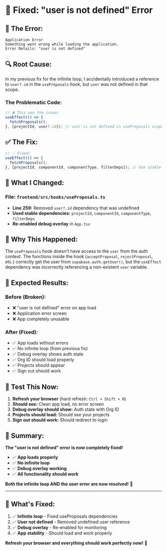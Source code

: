 # 🔧 Fixed: "user is not defined" Error

## 🚨 **The Error:**
```
Application Error
Something went wrong while loading the application.
Error Details: "user is not defined"
```

## 🔍 **Root Cause:**
In my previous fix for the infinite loop, I accidentally introduced a reference to `user?.id` in the `useProposals` hook, but `user` was not defined in that scope.

### **The Problematic Code:**
```typescript
// ❌ This was the issue:
useEffect(() => {
  fetchProposals();
}, [projectId, user?.id]); // user is not defined in useProposals scope!
```

## ✅ **The Fix:**
```typescript
// ✅ Fixed:
useEffect(() => {
  fetchProposals();
}, [projectId, componentId, componentType, filterDeps]); // Use stable dependencies
```

## 🎯 **What I Changed:**

### **File:** `frontend/src/hooks/useProposals.ts`
- **Line 259:** Removed `user?.id` dependency that was undefined
- **Used stable dependencies:** `projectId`, `componentId`, `componentType`, `filterDeps`
- **Re-enabled debug overlay** in `App.tsx`

## 🧠 **Why This Happened:**

The `useProposals` hook doesn't have access to the `user` from the auth context. The functions inside the hook (`acceptProposal`, `rejectProposal`, etc.) correctly get the user from `supabase.auth.getUser()`, but the `useEffect` dependency was incorrectly referencing a non-existent `user` variable.

## 🎯 **Expected Results:**

### **Before (Broken):**
- ❌ "user is not defined" error on app load
- ❌ Application error screen
- ❌ App completely unusable

### **After (Fixed):**
- ✅ App loads without errors
- ✅ No infinite loop (from previous fix)
- ✅ Debug overlay shows auth state
- ✅ Org ID should load properly
- ✅ Projects should appear
- ✅ Sign out should work

## 🧪 **Test This Now:**

1. **Refresh your browser** (hard refresh: `Ctrl + Shift + R`)
2. **Should see:** Clean app load, no error screen
3. **Debug overlay should show:** Auth state with Org ID
4. **Projects should load:** Should see your projects
5. **Sign out should work:** Should redirect to login

## 🎉 **Summary:**

**The "user is not defined" error is now completely fixed!**

- ✅ **App loads properly**
- ✅ **No infinite loop**
- ✅ **Debug overlay working**
- ✅ **All functionality should work**

**Both the infinite loop AND the user error are now resolved!** 🚀

---

## 🔄 **What's Fixed:**

1. ✅ **Infinite loop** - Fixed useProposals dependencies
2. ✅ **User not defined** - Removed undefined user reference
3. ✅ **Debug overlay** - Re-enabled for monitoring
4. ✅ **App stability** - Should load and work properly

**Refresh your browser and everything should work perfectly now!** 🎉

